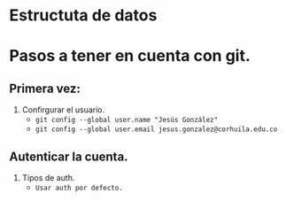 # Estructuta de datos

# Pasos a tener en cuenta con git. 

## Primera vez:
1. Confirgurar el usuario. 
    - `git config --global user.name "Jesús González"`
    - `git config --global user.email jesus.gonzalez@corhuila.edu.co`

## Autenticar la cuenta.
1. Tipos de auth.
   - `Usar auth por defecto.`